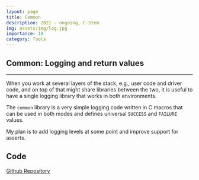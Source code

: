 ```yaml
---
layout: page
title: Common
description: 2021 - ongoing, C-Stem
img: assets/img/log.jpg
importance: 10
category: Tools 
---
```


## Common: Logging and return values
---

When you work at several layers of the stack, e.g., user code and driver code, and on top of that might share libraries between the two, it is useful to have a single logging library that works in both environments.

The `common` library is a very simple logging code written in C macros that can be used in both modes and defines universal `SUCCESS` and `FAILURE` values. 

My plan is to add logging levels at some point and improve support for asserts.

## Code 

<a href='https://github.com/aghosn/c-stem/tree/main/common'>Github Repository</a>
